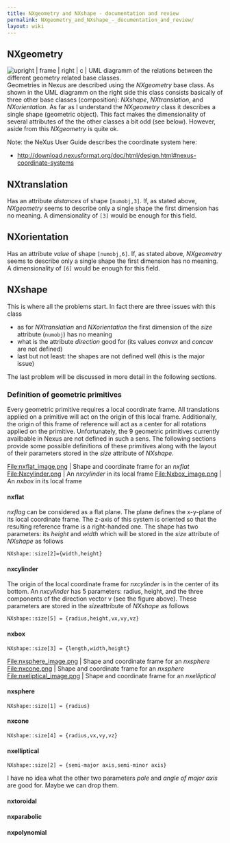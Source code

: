 ```yaml
---
title: NXgeometry and NXshape - documentation and review
permalink: NXgeometry_and_NXshape_-_documentation_and_review/
layout: wiki
---
```


NXgeometry
----------

![ upright | frame | right | c | UML diagramm of the relations between
the different geometry related base classes.
](Nxgeometry_uml.png "fig: upright | frame | right | c | UML diagramm of the relations between the different geometry related base classes. ")
Geometries in Nexus are described using the *NXgeometry* base class. As
shown in the UML diagramm on the right side this class consists
basically of three other base classes (composition): *NXshape*,
*NXtranslation*, and *NXorientation*. As far as I understand the
*NXgeometry* class it describes a single shape (geometric object). This
fact makes the dimensionality of several attributes of the the other
classes a bit odd (see below). However, aside from this *NXgeometry* is
quite ok.

Note: the NeXus User Guide describes the coordinate system here:

-   <http://download.nexusformat.org/doc/html/design.html#nexus-coordinate-systems>

NXtranslation
-------------

Has an attribute *distances* of shape `[numobj,3]`. If, as stated above,
*NXgeometry* seems to describe only a single shape the first dimension
has no meaning. A dimensionality of `[3]` would be enough for this
field.

NXorientation
-------------

Has an attribute *value* of shape `[numobj,6]`. If, as stated above,
*NXgeometry* seems to describe only a single shape the first dimension
has no meaning. A dimensionality of `[6]` would be enough for this
field.

NXshape
-------

This is where all the problems start. In fact there are three issues
with this class

-   as for *NXtranslation* and *NXorientation* the first dimension of
    the *size* attribute (`numobj`) has no meaning
-   what is the attribute *direction* good for (its values *convex* and
    *concav* are not defined)
-   last but not least: the shapes are not defined well (this is the
    major issue)

The last problem will be discussed in more detail in the following
sections.

### Definition of geometric primitives

Every geometric primitive requires a local coordinate frame. All
translations applied on a primitive will act on the origin of this local
frame. Additionally, the origin of this frame of reference will act as a
center for all rotations applied on the primitive. Unfortunately, the 9
geometric primitives currently availbable in Nexus are not defined in
such a sens. The following sections provide some possible definitions of
these primitives along with the layout of their parameters stored in the
*size* attribute of *NXshape*.

<File:nxflat_image.png> | Shape and coordinate frame for an *nxflat*
<File:Nxcylinder.png> | An *nxcylinder* in its local frame
<File:Nxbox_image.png> | An *nxbox* in its local frame

#### nxflat

*nxflag* can be considered as a flat plane. The plane defines the
x-y-plane of its local coordinate frame. The z-axis of this system is
oriented so that the resulting reference frame is a right-handed one.
The shape has two parameters: its *height* and *width* which will be
stored in the *size* attribute of *NXshape* as follows

`NXshape::size[2]={width,height}`

#### nxcylinder

The origin of the local coordinate frame for *nxcylinder* is in the
center of its bottom. An *nxcylinder* has 5 parameters: radius, height,
and the three components of the direction vector v (see the figure
above). These parameters are stored in the *size*attribute of *NXshape*
as follows

`NXshape::size[5] = {radius,height,vx,vy,vz}`

#### nxbox

`NXshape::size[3] = {length,width,height}`

<File:nxsphere_image.png> | Shape and coordinate frame for an *nxsphere*
<File:nxcone.png> | Shape and coordinate frame for an *nxsphere*
<File:nxeliptical_image.png> | Shape and coordinate frame for an
*nxelliptical*

#### nxsphere

`NXshape::size[1] = {radius}`

#### nxcone

`NXshape::size[4] = {radius,vx,vy,vz}`

#### nxelliptical

`NXshape::size[2] = {semi-major axis,semi-minor axis}`

I have no idea what the other two parameters *pole* and *angle of major
axis* are good for. Maybe we can drop them.

#### nxtoroidal

#### nxparabolic

#### nxpolynomial
